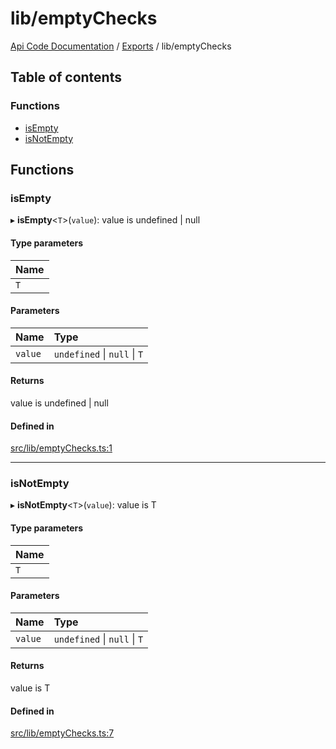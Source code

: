 # lib/emptyChecks
 
[Api Code Documentation](../README.md) / [Exports](../modules.md) / lib/emptyChecks

## Table of contents

### Functions

- [isEmpty](lib_emptyChecks.md#isempty)
- [isNotEmpty](lib_emptyChecks.md#isnotempty)

## Functions

### isEmpty

▸ **isEmpty**<`T`\>(`value`): value is undefined \| null

#### Type parameters

| Name |
| :------ |
| `T` |

#### Parameters

| Name | Type |
| :------ | :------ |
| `value` | `undefined` \| ``null`` \| `T` |

#### Returns

value is undefined \| null

#### Defined in

[src/lib/emptyChecks.ts:1](https://github.com/openkfw/TruBudget/blob/f6ee764/api/src/lib/emptyChecks.ts#L1)

___

### isNotEmpty

▸ **isNotEmpty**<`T`\>(`value`): value is T

#### Type parameters

| Name |
| :------ |
| `T` |

#### Parameters

| Name | Type |
| :------ | :------ |
| `value` | `undefined` \| ``null`` \| `T` |

#### Returns

value is T

#### Defined in

[src/lib/emptyChecks.ts:7](https://github.com/openkfw/TruBudget/blob/f6ee764/api/src/lib/emptyChecks.ts#L7)
